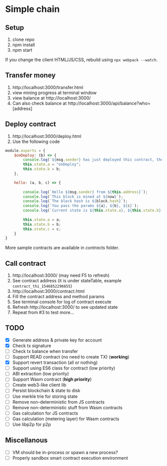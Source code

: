 # Simple chain

## Setup
1. clone repo
2. npm install
3. npm start

If you change the client HTML/JS/CSS, rebuild using `npx webpack --watch`.

## Transfer money
1. http://localhost:3000/transfer.html
2. view mining progress at terminal window
3. view balance at http://localhost:3000/
4. Can also check balance at http://localhost:3000/api/balance?who=[address]

## Deploy contract
1. http://localhost:3000/deploy.html
2. Use the following code
```js
module.exports = {
    $onDeploy: (b) => {
        console.log(`${msg.sender} has just deployed this contract, the address is ${this.address}`);
        this.state.a = "onDeploy";
        this.state.b = b;
    },

    hello: (a, b, c) => {
        
        console.log(`Hello ${msg.sender} from ${this.address}`);
        console.log(`This block is mined at ${now}`);
        console.log(`The block hash is ${block.hash}`);
        console.log(`You pass the params ${a}, ${b}, ${c}`);
        console.log(`Current state is ${this.state.a}, ${this.state.b}, ${this.state.c}`);
        
        this.state.a = a;
        this.state.b = b;
        this.state.c = c;
    }
}
```

More sample contracts are available in _contracts_ folder.

## Call contract
1. http://localhost:3000/ (may need F5 to refresh)
2. See contract address (it is under stateTable, example `contract_thi_1546852296655`)
3. http://localhost:3000/contract.html
4. Fill the contract address and method params
5. See terminal console for log of contract execute
6. Refresh http://localhost:3000/ to see updated state
7. Repeat from #3 to test more...

## TODO
- [x] Generate address & private key for account
- [x] Check tx signature
- [ ] Check tx balance when transfer
- [ ] Support READ contract (no need to create TX) (**working**)
- [x] Support revert transaction (all or nothing)
- [ ] Support using ES6 class for contract (low priority)
- [ ] ABI extraction (low priority)
- [ ] Support Wasm contract (**high priority**)
- [ ] Create web3-like client lib
- [ ] Persist blockchain & state to disk
- [ ] Use merkle trie for storing state
- [ ] Remove non-deterministic from JS contracts
- [ ] Remove non-deterministic stuff from Wasm contracts
- [ ] Gas calculation for JS contracts
- [ ] Gas calculation (metering layer) for Wasm contracts
- [ ] Use libp2p for p2p

## Miscellanous
- [ ] VM should be in-process or spawn a new process?
- [ ] Properly sandbox smart contract execution environment
